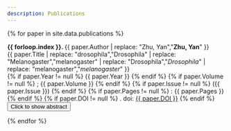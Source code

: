 ```yaml
---
description: Publications
---
```

{% for paper in site.data.publications %}
<div class="w3-card-4">
    <div class="w3-container text">
        <strong>{{ forloop.index }}. </strong>
        {{ paper.Author | 
            replace: "Zhu, Yan","<strong>Zhu, Yan</strong>" }}
        <br>
        {{ paper.Title | 
            replace: "drosophila","Drosophila" | 
            replace: "Melanogaster","melanogaster" | 
            replace: "Drosophila","<i>Drosophila</i>" | 
            replace: "melanogaster","<i>melanogaster</i>" }}
        <br>
        {% if paper.Year != null %}
            {{ paper.Year }}
        {% endif %}
        {% if paper.Volume != null %}
            ; {{ paper.Volume }}
        {% endif %}
        {% if paper.Issue != null %}
            ({{ paper.Issue }})
        {% endif %}
        {% if paper.Pages != null %}
            : {{ paper.Pages }}
        {% endif %}
        {% if paper.DOI != null %}
            . doi: <a href="https://doi.org/{{paper.DOI}}">{{ paper.DOI }}</a>
        {% endif %}
    </div>
    <button id ="btn{{ forloop.index }}" onclick="showabs('{{ forloop.index }}')" class="absbtn w3-button w3-block w3-light-grey">Click to show abstract</button>
    <div id="{{ forloop.index }}" class="abs w3-panel w3-light-grey" style="display: none">
        <p class="text">
            {{ paper.Abstract |
            replace: "drosophila","Drosophila" | 
            replace: "Melanogaster","melanogaster" | 
            replace: "Drosophila","<i>Drosophila</i>" | 
            replace: "melanogaster","<i>melanogaster</i>" }}
        </p>
    </div>
</div>

{% endfor %}

<script>
    function showabs(id) {
        $("#"+id).slideToggle(500,function(){btnname(id);});
    }
    function btnname(id) {
        var btn = document.getElementById("btn"+id);
        if (btn.innerHTML == "Click to show abstract") {
            btn.innerHTML = "Click to hide abstract";
        }else {
            btn.innerHTML = "Click to show abstract";
        }
    }
</script>